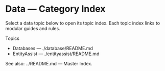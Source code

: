 # Data — Category Index

Select a data topic below to open its topic index. Each topic index links to modular guides and rules.

Topics
- Databases — ./database/README.md
- EntityAssist — ./entityassist/README.md

See also: ../README.md — Master Index.
